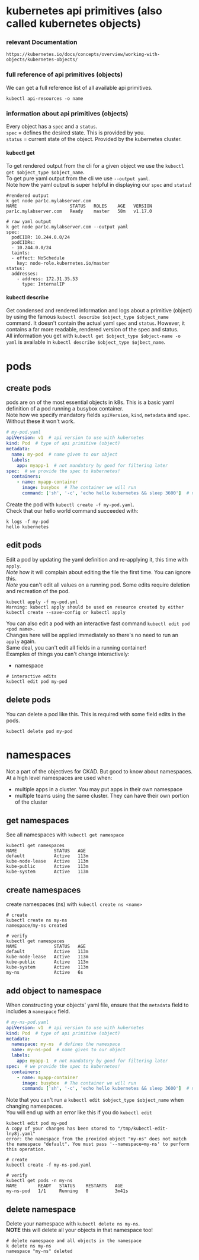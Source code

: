 # kubernetes api primitives (also called kubernetes objects)
### relevant Documentation
    https://kubernetes.io/docs/concepts/overview/working-with-objects/kubernetes-objects/

### full reference of api primitives (objects)
We can get a full reference list of all available api primitives.
```
kubectl api-resources -o name
```

### information about api primitives (objects)
Every object has a `spec` and a `status`.<br>
`spec` = defines the desired state. This is provided by you.<br>
`status` = current state of the object. Provided by the kubernetes cluster.<br>

#### kubectl get
To get rendered output from the cli for a given object we use the `kubectl get $object_type $object_name`.<br>
To get pure yaml output from the cli we use `--output yaml`.<br>
Note how the yaml output is super helpful in displaying our `spec` and `status`!
```
#rendered output
k get node par1c.mylabserver.com 
NAME                    STATUS   ROLES    AGE   VERSION
par1c.mylabserver.com   Ready    master   58m   v1.17.0

# raw yaml output
k get node par1c.mylabserver.com --output yaml
spec:
  podCIDR: 10.244.0.0/24
  podCIDRs:
  - 10.244.0.0/24
  taints:
  - effect: NoSchedule
    key: node-role.kubernetes.io/master
status:
  addresses:
    - address: 172.31.35.53
      type: InternalIP
```

#### kubectl describe
Get condensed and rendered information and logs about a primitive (object) by using the famous `kubectl describe $object_type $object_name` command.
It doesn't contain the actual yaml `spec` and `status`. However, it contains a far more readable, rendered version of the spec and status.<br>
All information you get with `kubectl get $object_type $object-name -o yaml` is available in `kubectl describe $object_type $ojbect_name`.

# pods
## create pods
pods are on of the most essential objects in k8s. This is a basic yaml definition of a pod running a busybox container.<br>
Note how we specify mandatory fields `apiVersion`, `kind`, `metadata` and `spec`. Without these it won't work.
```yaml
# my-pod.yaml
apiVersion: v1  # api version to use with kubernetes
kind: Pod  # type of api primitive (object)
metadata:
  name: my-pod  # name given to our object
  labels:
    app: myapp-1  # not mandatory by good for filtering later
spec:  # we provide the spec to kubernetes!
  containers:
    - name: myapp-container
      image: busybox  # The container we will run
      command: ['sh', '-c', 'echo hello kubernetes && sleep 3600']  # no built in command for busybox, supply one
```
Create the pod with `kubectl create -f my-pod.yaml`.<br>
Check that our hello world command succeeded with:
```
k logs -f my-pod
hello kubernetes
```

## edit pods
Edit a pod by updating the yaml definition and re-applying it, this time with `apply`.<br>
*Note* how it will complain about editing the file the first time. You can ignore this.<br>
*Note* you can't edit all values on a running pod. Some edits require deletion and recreation of the pod.<br>
```
kubectl apply -f my-pod.yml
Warning: kubectl apply should be used on resource created by either kubectl create --save-config or kubectl apply
```
You can also edit a pod with an interactive fast command `kubectl edit pod <pod name>.`<br>
Changes here will be applied immediately so there's no need to run an `apply` again.<br>
Same deal, you can't edit all fields in a running container!<br>
Examples of things you can't change interactively:
* namespace
```
# interactive edits
kubectl edit pod my-pod
```

## delete pods
You can delete a pod like this. This is required with some field edits in the pods.
```
kubectl delete pod my-pod
```

# namespaces
Not a part of the objectives for CKAD. But good to know about namespaces.<br>
At a high level namespaces are used when:
* multiple apps in a cluster. You may put apps in their own namespace
* multiple teams using the same cluster. They can have their own portion of the cluster

## get namespaces
See all namespaces with `kubectl get namespace`
```
kubectl get namespaces
NAME              STATUS   AGE
default           Active   113m
kube-node-lease   Active   113m
kube-public       Active   113m
kube-system       Active   113m
```

## create namespaces
create namespaces (ns) with `kubectl create ns <name>`
```
# create
kubectl create ns my-ns
namespace/my-ns created

# verify
kubectl get namespaces
NAME              STATUS   AGE
default           Active   113m
kube-node-lease   Active   113m
kube-public       Active   113m
kube-system       Active   113m
my-ns             Active   6s
```

## add object to namespace
When constructing your objects' yaml file, ensure that the `metadata` field to includes a `namespace` field.
```yaml
# my-ns-pod.yaml
apiVersion: v1  # api version to use with kubernetes
kind: Pod  # type of api primitive (object)
metadata:
  namespace: my-ns  # defines the namespace
  name: my-ns-pod  # name given to our object
  labels:
    app: myapp-1  # not mandatory by good for filtering later
spec:  # we provide the spec to kubernetes!
  containers:
    - name: myapp-container
      image: busybox  # The container we will run
      command: ['sh', '-c', 'echo hello kubernetes && sleep 3600']  # no built in command for busybox, supply one
```

Note that you can't run a `kubectl edit $object_type $object_name` when changing namespaces.<br>
You will end up with an error like this if you do `kubectl edit`
```
kubectl edit pod my-pod 
A copy of your changes has been stored to "/tmp/kubectl-edit-lny8j.yaml"
error: the namespace from the provided object "my-ns" does not match the namespace "default". You must pass '--namespace=my-ns' to perform this operation.
```

```
# create
kubectl create -f my-ns-pod.yaml

# verify
kubectl get pods -n my-ns
NAME        READY   STATUS    RESTARTS   AGE
my-ns-pod   1/1     Running   0          3m41s
```

## delete namespace
Delete your namespace with `kubectl delete ns my-ns`.<br>
**NOTE** this will delete all your objects in that namespace too!
```
# delete namespace and all objects in the namespace
k delete ns my-ns
namespace "my-ns" deleted
```